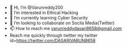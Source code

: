 - 👋 Hi, I’m @Varunreddy200
- 👀 I’m interested in Ethical Hacking
- 🌱 I’m currently learning Cyber Security
- 💞️ I’m looking to collaborate on Socila Media(Twitter)
- 📫 How to reach me varunreddydasari8658@gmail.com
- Reach me quickly through twitter my twitter id=https://twitter.com/DASARIVARUN8658

<!---
Varunreddy200/Varunreddy200 is a ✨ special ✨ repository because its `README.md` (this file) appears on your GitHub profile.
You can click the Preview link to take a look at your changes.
--->
